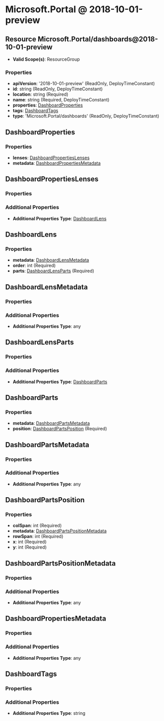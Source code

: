 # Microsoft.Portal @ 2018-10-01-preview

## Resource Microsoft.Portal/dashboards@2018-10-01-preview
* **Valid Scope(s)**: ResourceGroup
### Properties
* **apiVersion**: '2018-10-01-preview' (ReadOnly, DeployTimeConstant)
* **id**: string (ReadOnly, DeployTimeConstant)
* **location**: string (Required)
* **name**: string (Required, DeployTimeConstant)
* **properties**: [DashboardProperties](#dashboardproperties)
* **tags**: [DashboardTags](#dashboardtags)
* **type**: 'Microsoft.Portal/dashboards' (ReadOnly, DeployTimeConstant)

## DashboardProperties
### Properties
* **lenses**: [DashboardPropertiesLenses](#dashboardpropertieslenses)
* **metadata**: [DashboardPropertiesMetadata](#dashboardpropertiesmetadata)

## DashboardPropertiesLenses
### Properties
### Additional Properties
* **Additional Properties Type**: [DashboardLens](#dashboardlens)

## DashboardLens
### Properties
* **metadata**: [DashboardLensMetadata](#dashboardlensmetadata)
* **order**: int (Required)
* **parts**: [DashboardLensParts](#dashboardlensparts) (Required)

## DashboardLensMetadata
### Properties
### Additional Properties
* **Additional Properties Type**: any

## DashboardLensParts
### Properties
### Additional Properties
* **Additional Properties Type**: [DashboardParts](#dashboardparts)

## DashboardParts
### Properties
* **metadata**: [DashboardPartsMetadata](#dashboardpartsmetadata)
* **position**: [DashboardPartsPosition](#dashboardpartsposition) (Required)

## DashboardPartsMetadata
### Properties
### Additional Properties
* **Additional Properties Type**: any

## DashboardPartsPosition
### Properties
* **colSpan**: int (Required)
* **metadata**: [DashboardPartsPositionMetadata](#dashboardpartspositionmetadata)
* **rowSpan**: int (Required)
* **x**: int (Required)
* **y**: int (Required)

## DashboardPartsPositionMetadata
### Properties
### Additional Properties
* **Additional Properties Type**: any

## DashboardPropertiesMetadata
### Properties
### Additional Properties
* **Additional Properties Type**: any

## DashboardTags
### Properties
### Additional Properties
* **Additional Properties Type**: string


